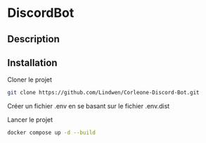 # DiscordBot
 
## Description

## Installation

Cloner le projet

```bash
git clone https://github.com/Lindwen/Corleone-Discord-Bot.git
```

Créer un fichier .env en se basant sur le fichier .env.dist

Lancer le projet
```bash
docker compose up -d --build
```